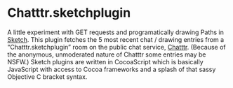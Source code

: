 Chatttr.sketchplugin
====================

A little experiment with GET requests and programatically drawing Paths in [Sketch](http://bohemiancoding.com/sketch/). This plugin fetches the 5 most recent chat / drawing entries from a “Chatttr.sketchplugin” room on the public chat service, [Chatttr](http://chatttr.com/). (Because of the anonymous, unmoderated nature of Chatttr some entries may be NSFW.) Sketch plugins are written in CocoaScript which is basically JavaScript with access to Cocoa frameworks and a splash of that sassy Objective C bracket syntax. 

